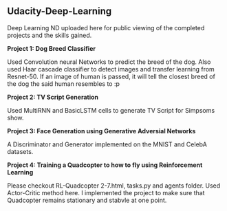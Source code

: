 ## Udacity-Deep-Learning

Deep Learning ND uploaded here for public viewing of the completed projects and the skills gained.

**Project 1: Dog Breed Classifier**

Used Convolution neural Networks to predict the breed of the dog. Also used Haar cascade classifier to detect images and transfer learning from Resnet-50.  If an image of human is passed, it will tell the closest breed of the dog the said human resembles to :p 

**Project 2: TV Script Generation**

Used MultiRNN and BasicLSTM cells to generate TV Script for Simpsoms show.

**Project 3: Face Generation using Generative Adversial Networks**

A Discriminator and Generator implemented on the MNIST and CelebA datasets.

**Project 4: Training a Quadcopter to how to fly using Reinforcement Learning**

Please checkout RL-Quadcopter 2-7.html, tasks.py and agents folder. Used Actor-Critic method here. I implemented the project to make sure that Quadcopter remains stationary and stabvle at one point.

